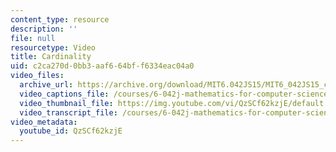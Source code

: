 ```yaml
---
content_type: resource
description: ''
file: null
resourcetype: Video
title: Cardinality
uid: c2ca270d-0bb3-aaf6-64bf-f6334eac04a0
video_files:
  archive_url: https://archive.org/download/MIT6.042JS15/MIT6_042JS15_cardinality_ipod.mp4
  video_captions_file: /courses/6-042j-mathematics-for-computer-science-spring-2015/4c7e2c5040f959e9be26f8b1ad95c701_QzSCf62kzjE.vtt
  video_thumbnail_file: https://img.youtube.com/vi/QzSCf62kzjE/default.jpg
  video_transcript_file: /courses/6-042j-mathematics-for-computer-science-spring-2015/d7af2ffda77403442f88275cd4b30c9b_QzSCf62kzjE.pdf
video_metadata:
  youtube_id: QzSCf62kzjE
---
```

